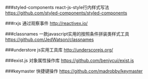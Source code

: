 ###styled-components
react-js-style行内样式写法
https://github.com/styled-components/styled-components

###rxjs
通过观察事件
http://reactivex.io/

###classnames
一款javascript实用的按照条件拼装类样式工具
https://github.com/JedWatson/classnames

###understore
js实用工具库
http://underscorejs.org/

###exist.js
对象属性操作库
https://github.com/benjycui/exist.js

###keymaster
快捷键操作
https://github.com/madrobby/keymaster

